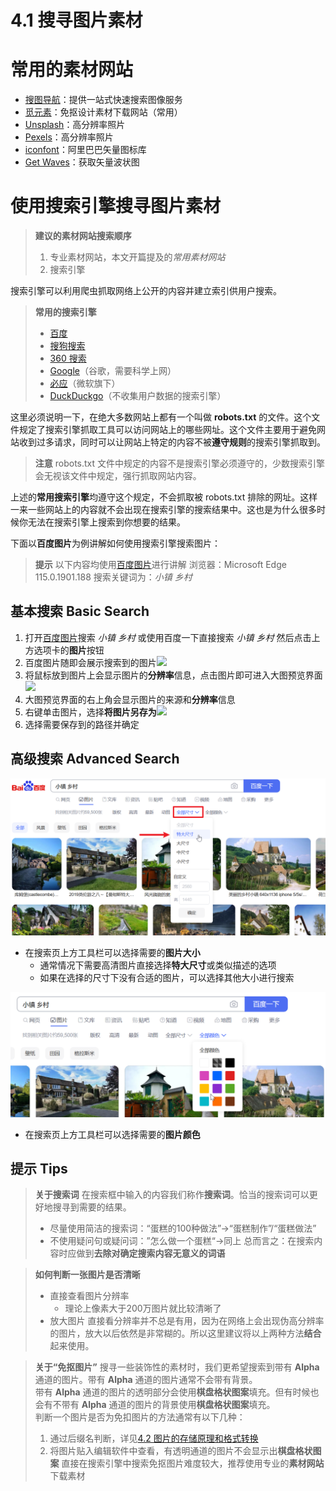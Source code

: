 # 4.1 搜寻图片素材

# 常用的素材网站

- [搜图导航](https://www.91sotu.com/)：提供一站式快速搜索图像服务
- [觅元素](https://www.51yuansu.com/)：免抠设计素材下载网站（常用）
- [Unsplash](https://unsplash.com/)：高分辨率照片
- [Pexels](https://www.pexels.com/)：高分辨率照片
- [iconfont](https://www.iconfont.cn/home/index)：阿里巴巴矢量图标库
- [Get Waves](https://getwaves.io/)：获取矢量波状图

# 使用搜索引擎搜寻图片素材

> **建议的素材网站搜索顺序**
> 1. 专业素材网站，本文开篇提及的*常用素材网站*
> 2. 搜索引擎

搜索引擎可以利用爬虫抓取网络上公开的内容并建立索引供用户搜索。

> **常用的搜索引擎**
> - [百度](https://www.baidu.com/)
> - [搜狗搜索](https://www.sogou.com/)
> - [360 搜索](https://www.so.com/)
> - [Google](https://www.google.com/)（谷歌，需要科学上网）
> - [必应](https://cn.bing.com/)（微软旗下）
> - [DuckDuckgo](https://duckduckgo.com/)（不收集用户数据的搜索引擎）

这里必须说明一下，在绝大多数网站上都有一个叫做 **robots.txt** 的文件。这个文件规定了搜索引擎抓取工具可以访问网站上的哪些网址。这个文件主要用于避免网站收到过多请求，同时可以让网站上特定的内容不被**遵守规则**的搜索引擎抓取到。

> **注意**
> robots.txt 文件中规定的内容不是搜索引擎必须遵守的，少数搜索引擎会无视该文件中规定，强行抓取网站内容。

上述的**常用搜索引擎**均遵守这个规定，不会抓取被 robots.txt 排除的网址。这样一来一些网站上的内容就不会出现在搜索引擎的搜索结果中。这也是为什么很多时候你无法在搜索引擎上搜索到你想要的结果。

下面以**百度图片**为例讲解如何使用搜索引擎搜索图片：

> **提示**
> 以下内容均使用[百度图片](https://image.baidu.com/)进行讲解
> 浏览器：Microsoft Edge 115.0.1901.188
> 搜索关键词为：*小镇* *乡村*

## 基本搜索 Basic Search

1. 打开[百度图片](https://image.baidu.com/)搜索 *小镇* *乡村* 或使用百度一下直接搜索 *小镇* *乡村* 然后点击上方选项卡的**图片**按钮
2. 百度图片随即会展示搜索到的图片![](../data/Pasted%20image%2020230807212200.png)
3. 将鼠标放到图片上会显示图片的**分辨率**信息，点击图片即可进入大图预览界面![](../data/Pasted%20image%2020230807212359.png)
4. 大图预览界面的右上角会显示图片的来源和**分辨率**信息
5. 右键单击图片，选择**将图片另存为**![](../data/Pasted%20image%2020230807212546.png)
6. 选择需要保存到的路径并确定

## 高级搜索 Advanced Search

![](../data/Pasted%20image%2020230807221306.png)

- 在搜索页上方工具栏可以选择需要的**图片大小**
	- 通常情况下需要高清图片直接选择**特大尺寸**或类似描述的选项
	- 如果在选择的尺寸下没有合适的图片，可以选择其他大小进行搜索

![](../data/Pasted%20image%2020230807221701.png)

- 在搜索页上方工具栏可以选择需要的**图片颜色**

## 提示 Tips

> **关于搜索词**
> 在搜索框中输入的内容我们称作**搜索词**。恰当的搜索词可以更好地搜寻到需要的结果。  
> - 尽量使用简洁的搜索词：“蛋糕的100种做法”->“蛋糕制作”/“蛋糕做法”
> - 不使用疑问句或疑问词：”怎么做一个蛋糕“->同上
> 总而言之：在搜索内容时应做到**去除对确定搜索内容无意义的词语**

> **如何判断一张图片是否清晰**
> - 直接查看图片分辨率
> 	- 理论上像素大于200万图片就比较清晰了
> - 放大图片
> 直接看分辨率并不总是有用，因为在网络上会出现伪高分辨率的图片，放大以后依然是非常糊的。所以这里建议将以上两种方法**结合**起来使用。

> **关于“免抠图片”**
> 搜寻一些装饰性的素材时，我们更希望搜索到带有 **Alpha** 通道的图片。带有 **Alpha** 通道的图片通常不会带有背景。  
> 带有 **Alpha** 通道的图片的透明部分会使用**棋盘格状图案**填充。但有时候也会有不带有 **Alpha** 通道的图片的背景使用**棋盘格状图案**填充。  
> 判断一个图片是否为免扣图片的方法通常有以下几种：
> 1. 通过后缀名判断，详见[4.2 图片的存储原理和格式转换](src/ChapterNo4/4.2.md)
> 2. 将图片贴入编辑软件中查看，有透明通道的图片不会显示出**棋盘格状图案**
> 直接在搜索引擎中搜索免抠图片难度较大，推荐使用专业的**素材网站**下载素材